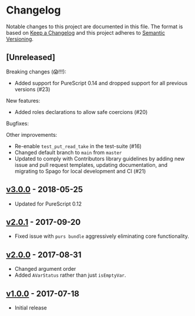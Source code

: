 # Changelog

Notable changes to this project are documented in this file. The format is based on [Keep a Changelog](https://keepachangelog.com/en/1.0.0/) and this project adheres to [Semantic Versioning](https://semver.org/spec/v2.0.0.html).

## [Unreleased]

Breaking changes (😱!!!):
- Added support for PureScript 0.14 and dropped support for all previous versions (#23)

New features:
- Added roles declarations to allow safe coercions (#20)

Bugfixes:

Other improvements:
- Re-enable `test_put_read_take` in the test-suite (#16)
- Changed default branch to `main` from `master`
- Updated to comply with Contributors library guidelines by adding new issue and pull request templates, updating documentation, and migrating to Spago for local development and CI (#21)

## [v3.0.0](https://github.com/purescript-contrib/purescript-avar/releases/tag/v3.0.0) - 2018-05-25

- Updated for PureScript 0.12

## [v2.0.1](https://github.com/purescript-contrib/purescript-avar/releases/tag/v2.0.1) - 2017-09-20

- Fixed issue with `purs bundle` aggressively eliminating core functionality.

## [v2.0.0](https://github.com/purescript-contrib/purescript-avar/releases/tag/v2.0.0) - 2017-08-31

- Changed argument order
- Added `AVarStatus` rather than just `isEmptyVar`.

## [v1.0.0](https://github.com/purescript-contrib/purescript-avar/releases/tag/v1.0.0) - 2017-07-18

- Initial release
